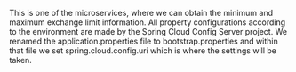 This is one of the microservices, where we can obtain the minimum and maximum exchange limit information.
All property configurations according to the environment are made by the Spring Cloud Config Server project. We renamed the application.properties file to bootstrap.properties and within that file we set spring.cloud.config.uri which is where the settings will be taken.